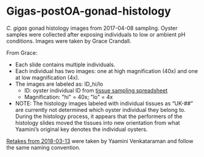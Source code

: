 # Gigas-postOA-gonad-histology

*C. gigas* gonad histology images from 2017-04-08 sampling. Oyster samples were collected after exposing individuals to low or ambient pH conditions. Images were taken by Grace Crandall. 

From Grace: 

- Each slide contains multiple individuals. 
- Each individual has two images: one at high magnification (40x) and one at low magnification (4x). 
- The images are labeled as: ID_hi/lo
  - ID: oyster individual ID from [tissue sampling spreadsheet](https://github.com/RobertsLab/project-oyster-oa/blob/master/data/Manchester/2017-Adult-Gigas-Tissue-Sampling/20170408-GigasTissueSamplingInformation.xlsx)
  - Magnification: "hi" = 40x; "lo" = 4x
- NOTE: The histology images labeled with individual tissues as “UK-##” are currently not determined which oyster individual they belong to. During the histology process, it appears that the performers of the histology slides moved the tissues into new orientation from what Yaamini’s original key denotes the individual oysters.

[Retakes from 2018-03-13](https://github.com/RobertsLab/paper-gigas-early-gametogenic-exposure/tree/master/images/Gigas-gonad-histology/2017-04-08-Sampling/2018-03-13-Postexperiment-Retakes) were taken by Yaamini Venkataraman and follow the same naming convention.
